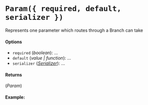 # `Param({ required, default, serializer })`

Represents one parameter which routes through a Branch can take

#### Options

* `required` (*boolean*): ...
* `default` (*value | function*): ...
* `serializer` (*[Serializer](Serializer.md)*): ...

#### Returns

(*Param*) 

#### Example:
